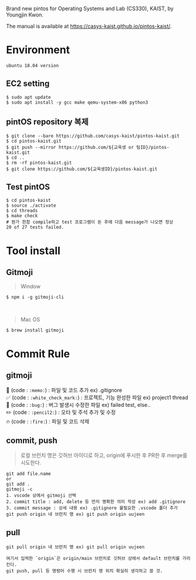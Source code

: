 Brand new pintos for Operating Systems and Lab (CS330), KAIST, by Youngjin Kwon.

The manual is available at https://casys-kaist.github.io/pintos-kaist/.


# Environment
`ubuntu 18.04 version` <br>

## EC2 setting
```
$ sudo apt update
$ sudo apt install -y gcc make qemu-system-x86 python3
```

## pintOS repository 복제
```
$ git clone --bare https://github.com/casys-kaist/pintos-kaist.git
$ cd pintos-kaist.git
$ git push --mirror https://github.com/${교육생 or 팀ID}/pintos-kaist.git
$ cd ..
$ rm -rf pintos-kaist.git
$ git clone https://github.com/${교육생ID}/pintos-kaist.git
```

## Test pintOS
```
$ cd pintos-kaist
$ source ./activate
$ cd threads
$ make check
# 뭔가 한참 compile하고 test 프로그램이 돈 후에 다음 message가 나오면 정상
20 of 27 tests failed.
```


# Tool install 

## Gitmoji

> Window

```
$ npm i -g gitmoji-cli
``` 

<br>

> Mac OS


```
$ brew install gitmoji
```

# Commit Rule

## gitmoji

📝 (code : `:memo:`) : 파일 및 코드 추가 ex) .gitignore <br>
✅ (code : `:white_check_mark:`) : 프로젝트, 기능 완성한 파일 ex) project1 thread <br>
🐛 (code : `:bug:`) : 버그 발생시 수정한 파일 ex) failed test, else.. <br>
✏️ (code : `:pencil2:`) : 오타 및 주석 추가 및 수정 <br>
🔥 (code : `:fire:`) : 파일 및 코드 삭제

## commit, push

> 로컬 브런치 명은 깃허브 아이디로 하고, origin에 푸시한 후 PR한 후 merge를 시도한다.

```
git add file.name
or
git add .
gitmoji -c
1. vscode 상에서 gitmoji 선택
2. commit title : add, delete 등 먼저 명확한 의미 작성 ex) add .gitignore
3. commit message : 상세 내용 ex) .gitignore 불필요한 .vscode 폴더 추가
git push origin 내 브런치 명 ex) git push origin uujeen
```

## pull

```
git pull origin 내 브런치 명 ex) git pull origin uujeen

여기서 입력한 `origin`은 origin/main 브런치로 깃허브 상에서 default 브런치를 가리킨다.
git push, pull 등 명령어 수행 시 브런치 명 위치 확실히 생각하고 쓸 것.

```